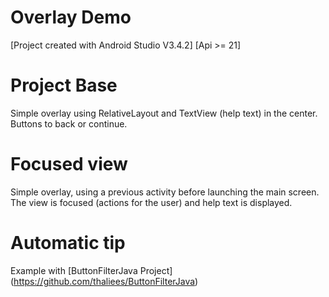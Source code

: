 # Overlay Demo

[Project created with Android Studio V3.4.2] [Api >= 21]

# Project Base
Simple overlay using RelativeLayout and TextView (help text) in the center. Buttons to back or continue.

# Focused view
Simple overlay, using a previous activity before launching the main screen.
The view is focused (actions for the user) and help text is displayed.

# Automatic tip
Example with [ButtonFilterJava Project] (https://github.com/thaliees/ButtonFilterJava)